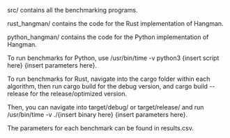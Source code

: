 src/ contains all the benchmarking programs.

rust_hangman/ contains the code for the Rust implementation of Hangman.

python_hangman/ contains the code for the Python implementation of Hangman.


To run benchmarks for Python, use /usr/bin/time -v python3 {insert script here} {insert parameters here}.

To run benchmarks for Rust, navigate into the cargo folder within each algorithm, then run cargo build for the debug version, and cargo build --release for the release/optimized version.

Then, you can navigate into target/debug/ or target/release/ and run /usr/bin/time -v ./{insert binary here} {insert parameters here}.


The parameters for each benchmark can be found in results.csv.
